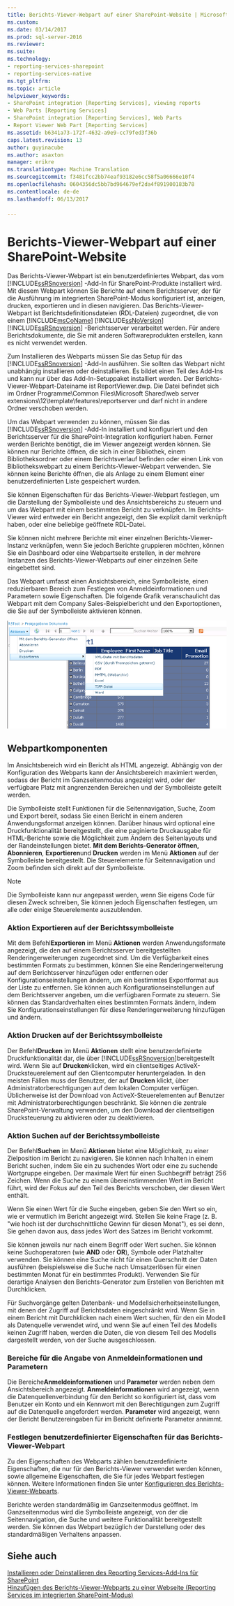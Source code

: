 ```yaml
---
title: Berichts-Viewer-Webpart auf einer SharePoint-Website | Microsoft Docs
ms.custom: 
ms.date: 03/14/2017
ms.prod: sql-server-2016
ms.reviewer: 
ms.suite: 
ms.technology:
- reporting-services-sharepoint
- reporting-services-native
ms.tgt_pltfrm: 
ms.topic: article
helpviewer_keywords:
- SharePoint integration [Reporting Services], viewing reports
- Web Parts [Reporting Services]
- SharePoint integration [Reporting Services], Web Parts
- Report Viewer Web Part [Reporting Services]
ms.assetid: b6341a73-172f-4632-a9e9-cc79fed3f36b
caps.latest.revision: 13
author: guyinacube
ms.author: asaxton
manager: erikre
ms.translationtype: Machine Translation
ms.sourcegitcommit: f3481fcc2bb74eaf93182e6cc58f5a06666e10f4
ms.openlocfilehash: 0604356dc5bb7bd964679ef2da4f891900183b78
ms.contentlocale: de-de
ms.lasthandoff: 06/13/2017

---
```

# <a name="report-viewer-web-part-on-a-sharepoint-site"></a>Berichts-Viewer-Webpart auf einer SharePoint-Website
  Das Berichts-Viewer-Webpart ist ein benutzerdefiniertes Webpart, das vom [!INCLUDE[ssRSnoversion](../../includes/ssrsnoversion-md.md)] -Add-In für SharePoint-Produkte installiert wird. Mit diesem Webpart können Sie Berichte auf einem Berichtsserver, der für die Ausführung im integrierten SharePoint-Modus konfiguriert ist, anzeigen, drucken, exportieren und in diesen navigieren. Das Berichts-Viewer-Webpart ist Berichtsdefinitionsdateien (RDL-Dateien) zugeordnet, die von einem [!INCLUDE[msCoName](../../includes/msconame-md.md)] [!INCLUDE[ssNoVersion](../../includes/ssnoversion-md.md)] [!INCLUDE[ssRSnoversion](../../includes/ssrsnoversion-md.md)] -Berichtsserver verarbeitet werden. Für andere Berichtsdokumente, die Sie mit anderen Softwareprodukten erstellen, kann es nicht verwendet werden.  
  
 Zum Installieren des Webparts müssen Sie das Setup für das [!INCLUDE[ssRSnoversion](../../includes/ssrsnoversion-md.md)] -Add-In ausführen. Sie sollten das Webpart nicht unabhängig installieren oder deinstallieren. Es bildet einen Teil des Add-Ins und kann nur über das Add-In-Setuppaket installiert werden. Der Berichts-Viewer-Webpart-Dateiname ist ReportViewer.dwp. Die Datei befindet sich im Ordner Programme\Common Files\Microsoft Shared\web server extensions\12\template\features\reportserver und darf nicht in andere Ordner verschoben werden.  
  
 Um das Webpart verwenden zu können, müssen Sie das [!INCLUDE[ssRSnoversion](../../includes/ssrsnoversion-md.md)] -Add-In installiert und konfiguriert und den Berichtsserver für die SharePoint-Integration konfiguriert haben. Ferner werden Berichte benötigt, die im Viewer angezeigt werden können. Sie können nur Berichte öffnen, die sich in einer Bibliothek, einem Bibliotheksordner oder einem Berichtsverlauf befinden oder einen Link von Bibliothekswebpart zu einem Berichts-Viewer-Webpart verwenden. Sie können keine Berichte öffnen, die als Anlage zu einem Element einer benutzerdefinierten Liste gespeichert wurden.  
  
 Sie können Eigenschaften für das Berichts-Viewer-Webpart festlegen, um die Darstellung der Symbolleiste und des Ansichtsbereichs zu steuern und um das Webpart mit einem bestimmten Bericht zu verknüpfen. Im Berichts-Viewer wird entweder ein Bericht angezeigt, den Sie explizit damit verknüpft haben, oder eine beliebige geöffnete RDL-Datei.  
  
 Sie können nicht mehrere Berichte mit einer einzelnen Berichts-Viewer-Instanz verknüpfen, wenn Sie jedoch Berichte gruppieren möchten, können Sie ein Dashboard oder eine Webpartseite erstellen, in der mehrere Instanzen des Berichts-Viewer-Webparts auf einer einzelnen Seite eingebettet sind.  
  
 Das Webpart umfasst einen Ansichtsbereich, eine Symbolleiste, einen reduzierbaren Bereich zum Festlegen von Anmeldeinformationen und Parametern sowie Eigenschaften. Die folgende Grafik veranschaulicht das Webpart mit dem Company Sales-Beispielbericht und den Exportoptionen, die Sie auf der Symbolleiste aktivieren können.  
  
 ![Berichts-Viewer-Webpart](../../reporting-services/report-server-sharepoint/media/rs-sharepointrvwebpart.gif "Berichts-Viewer-Webpart")  
  
## <a name="web-part-components"></a>Webpartkomponenten  
 Im Ansichtsbereich wird ein Bericht als HTML angezeigt. Abhängig von der Konfiguration des Webparts kann der Ansichtsbereich maximiert werden, sodass der Bericht im Ganzseitenmodus angezeigt wird, oder der verfügbare Platz mit angrenzenden Bereichen und der Symbolleiste geteilt werden.  
  
 Die Symbolleiste stellt Funktionen für die Seitennavigation, Suche, Zoom und Export bereit, sodass Sie einen Bericht in einem anderen Anwendungsformat anzeigen können. Darüber hinaus wird optional eine Druckfunktionalität bereitgestellt, die eine paginierte Druckausgabe für HTML-Berichte sowie die Möglichkeit zum Ändern des Seitenlayouts und der Randeinstellungen bietet. **Mit dem Berichts-Generator öffnen, Abonnieren**, **Exportieren**und **Drucken** werden im Menü **Aktionen** auf der Symbolleiste bereitgestellt. Die Steuerelemente für Seitennavigation und Zoom befinden sich direkt auf der Symbolleiste.  
  
> [!NOTE]  
>  Die Symbolleiste kann nur angepasst werden, wenn Sie eigens Code für diesen Zweck schreiben, Sie können jedoch Eigenschaften festlegen, um alle oder einige Steuerelemente auszublenden.  
  
### <a name="export-action-on-the-report-toolbar"></a>Aktion Exportieren auf der Berichtssymbolleiste  
 Mit dem Befehl**Exportieren** im Menü **Aktionen** werden Anwendungsformate angezeigt, die den auf einem Berichtsserver bereitgestellten Renderingerweiterungen zugeordnet sind. Um die Verfügbarkeit eines bestimmten Formats zu bestimmen, können Sie eine Renderingerweiterung auf dem Berichtsserver hinzufügen oder entfernen oder Konfigurationseinstellungen ändern, um ein bestimmtes Exportformat aus der Liste zu entfernen. Sie können auch Konfigurationseinstellungen auf dem Berichtsserver angeben, um die verfügbaren Formate zu steuern. Sie können das Standardverhalten eines bestimmten Formats ändern, indem Sie Konfigurationseinstellungen für diese Renderingerweiterung hinzufügen und ändern.  
  
### <a name="print-action-on-the-report-toolbar"></a>Aktion Drucken auf der Berichtssymbolleiste  
 Der Befehl**Drucken** im Menü **Aktionen** stellt eine benutzerdefinierte Druckfunktionalität dar, die über [!INCLUDE[ssRSnoversion](../../includes/ssrsnoversion-md.md)]bereitgestellt wird. Wenn Sie auf **Drucken**klicken, wird ein clientseitiges ActiveX-Drucksteuerelement auf den Clientcomputer heruntergeladen. In den meisten Fällen muss der Benutzer, der auf **Drucken** klickt, über Administratorberechtigungen auf dem lokalen Computer verfügen. Üblicherweise ist der Download von ActiveX-Steuerelementen auf Benutzer mit Administratorberechtigungen beschränkt. Sie können die zentrale SharePoint-Verwaltung verwenden, um den Download der clientseitigen Drucksteuerung zu aktivieren oder zu deaktivieren.  
  
### <a name="find-action-on-the-report-toolbar"></a>Aktion Suchen auf der Berichtssymbolleiste  
 Der Befehl**Suchen** im Menü **Aktionen** bietet eine Möglichkeit, zu einer Zielposition im Bericht zu navigieren. Sie können nach Inhalten in einem Bericht suchen, indem Sie ein zu suchendes Wort oder eine zu suchende Wortgruppe eingeben. Der maximale Wert für einen Suchbegriff beträgt 256 Zeichen. Wenn die Suche zu einem übereinstimmenden Wert im Bericht führt, wird der Fokus auf den Teil des Berichts verschoben, der diesen Wert enthält.  
  
 Wenn Sie einen Wert für die Suche eingeben, geben Sie den Wert so ein, wie er vermutlich im Bericht angezeigt wird. Stellen Sie keine Frage (z. B. "wie hoch ist der durchschnittliche Gewinn für diesen Monat"), es sei denn, Sie gehen davon aus, dass jedes Wort des Satzes im Bericht vorkommt.  
  
 Sie können jeweils nur nach einem Begriff oder Wert suchen. Sie können keine Suchoperatoren (wie **AND** oder **OR**), Symbole oder Platzhalter verwenden. Sie können eine Suche nicht für einen Querschnitt der Daten ausführen (beispielsweise die Suche nach Umsatzerlösen für einen bestimmten Monat für ein bestimmtes Produkt). Verwenden Sie für derartige Analysen den Berichts-Generator zum Erstellen von Berichten mit Durchklicken.  
  
 Für Suchvorgänge gelten Datenbank- und Modellsicherheitseinstellungen, mit denen der Zugriff auf Berichtsdaten eingeschränkt wird. Wenn Sie in einem Bericht mit Durchklicken nach einem Wert suchen, für den ein Modell als Datenquelle verwendet wird, und wenn Sie auf einen Teil des Modells keinen Zugriff haben, werden die Daten, die von diesem Teil des Modells dargestellt werden, von der Suche ausgeschlossen.  
  
### <a name="panes-for-specifying-credentials-and-parameters"></a>Bereiche für die Angabe von Anmeldeinformationen und Parametern  
 Die Bereiche**Anmeldeinformationen** und **Parameter** werden neben dem Ansichtsbereich angezeigt. **Anmeldeinformationen** wird angezeigt, wenn die Datenquellenverbindung für den Bericht so konfiguriert ist, dass vom Benutzer ein Konto und ein Kennwort mit den Berechtigungen zum Zugriff auf die Datenquelle angefordert werden. **Parameter** wird angezeigt, wenn der Bericht Benutzereingaben für im Bericht definierte Parameter annimmt.  
  
### <a name="setting-properties-on-the-report-viewer-web-part"></a>Festlegen benutzerdefinierter Eigenschaften für das Berichts-Viewer-Webpart  
 Zu den Eigenschaften des Webparts zählen benutzerdefinierte Eigenschaften, die nur für den Berichts-Viewer verwendet werden können, sowie allgemeine Eigenschaften, die Sie für jedes Webpart festlegen können. Weitere Informationen finden Sie unter [Konfigurieren des Berichts-Viewer-Webparts](../../reporting-services/report-server-sharepoint/customize-the-report-viewer-web-part.md).  
  
 Berichte werden standardmäßig im Ganzseitenmodus geöffnet. Im Ganzseitenmodus wird die Symbolleiste angezeigt, von der die Seitennavigation, die Suche und weitere Funktionalität bereitgestellt werden. Sie können das Webpart bezüglich der Darstellung oder des standardmäßigen Verhaltens anpassen.  
  
## <a name="see-also"></a>Siehe auch  
 [Installieren oder Deinstallieren des Reporting Services-Add-Ins für SharePoint](../../reporting-services/install-windows/install-or-uninstall-the-reporting-services-add-in-for-sharepoint.md)   
 [Hinzufügen des Berichts-Viewer-Webparts zu einer Webseite &#40;Reporting Services im integrierten SharePoint-Modus&#41;](../../reporting-services/report-server-sharepoint/add-the-report-viewer-web-part-to-a-web-page.md)  
  
  
